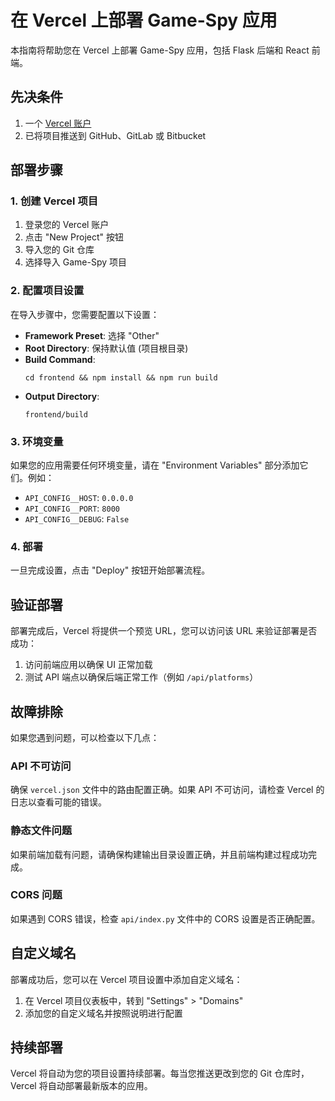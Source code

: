 # 在 Vercel 上部署 Game-Spy 应用

本指南将帮助您在 Vercel 上部署 Game-Spy 应用，包括 Flask 后端和 React 前端。

## 先决条件

1. 一个 [Vercel 账户](https://vercel.com/signup)
2. 已将项目推送到 GitHub、GitLab 或 Bitbucket

## 部署步骤

### 1. 创建 Vercel 项目

1. 登录您的 Vercel 账户
2. 点击 "New Project" 按钮
3. 导入您的 Git 仓库
4. 选择导入 Game-Spy 项目

### 2. 配置项目设置

在导入步骤中，您需要配置以下设置：

- **Framework Preset**: 选择 "Other"
- **Root Directory**: 保持默认值 (项目根目录)
- **Build Command**: 
  ```
  cd frontend && npm install && npm run build
  ```
- **Output Directory**: 
  ```
  frontend/build
  ```

### 3. 环境变量

如果您的应用需要任何环境变量，请在 "Environment Variables" 部分添加它们。例如：

- `API_CONFIG__HOST`: `0.0.0.0`
- `API_CONFIG__PORT`: `8000`
- `API_CONFIG__DEBUG`: `False`

### 4. 部署

一旦完成设置，点击 "Deploy" 按钮开始部署流程。

## 验证部署

部署完成后，Vercel 将提供一个预览 URL，您可以访问该 URL 来验证部署是否成功：

1. 访问前端应用以确保 UI 正常加载
2. 测试 API 端点以确保后端正常工作（例如 `/api/platforms`）

## 故障排除

如果您遇到问题，可以检查以下几点：

### API 不可访问

确保 `vercel.json` 文件中的路由配置正确。如果 API 不可访问，请检查 Vercel 的日志以查看可能的错误。

### 静态文件问题

如果前端加载有问题，请确保构建输出目录设置正确，并且前端构建过程成功完成。

### CORS 问题

如果遇到 CORS 错误，检查 `api/index.py` 文件中的 CORS 设置是否正确配置。

## 自定义域名

部署成功后，您可以在 Vercel 项目设置中添加自定义域名：

1. 在 Vercel 项目仪表板中，转到 "Settings" > "Domains"
2. 添加您的自定义域名并按照说明进行配置

## 持续部署

Vercel 将自动为您的项目设置持续部署。每当您推送更改到您的 Git 仓库时，Vercel 将自动部署最新版本的应用。 